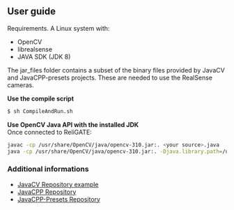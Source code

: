 ## User guide

Requirements. A Linux system with:
* OpenCV 
* librealsense
* JAVA SDK (JDK 8) 

The jar_files folder contains a subset of the binary files provided by JavaCV and JavaCPP-presets
projects. These are needed to use the RealSense cameras.

**Use the compile script**
```sh
$ sh CompileAndRun.sh
```

**Use OpenCV Java API with the installed JDK**  
Once connected to ReliGATE:
```sh
javac -cp /usr/share/OpenCV/java/opencv-310.jar:. <your source>.java 
java -cp /usr/share/OpenCV/java/opencv-310.jar:. -Djava.library.path=/usr/share/OpenCV/java/ <your source>
```

### Additional informations
* [ JavaCV Repository example ](https://github.com/bytedeco/javacv/blob/master/src/main/java/org/bytedeco/javacv/RealSenseFrameGrabber.java)
* [ JavaCPP Repository ](https://github.com/bytedeco/javacpp)
* [ JavaCPP-Presets Repository ](https://github.com/bytedeco/javacpp-presets)
